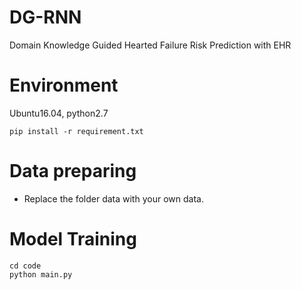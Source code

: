 # DG-RNN
Domain Knowledge Guided Hearted Failure Risk Prediction with EHR

# Environment
Ubuntu16.04, python2.7
```
pip install -r requirement.txt
```



# Data preparing 
-	Replace the folder data with your own data.

# Model Training
```
cd code
python main.py
```

